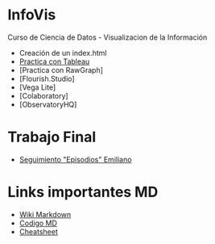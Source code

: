 # InfoVis
Curso de Ciencia de Datos - Visualizacion de la Información
- Creación de un index.html
- [Practica con Tableau](https://afantin.github.io/infovis/Week44-Tableau.html)
- [Practica con RawGraph]
- [Flourish.Studio]
- [Vega Lite]
- [Colaboratory]
- [ObservatoryHQ]

# Trabajo Final
- [Seguimiento "Episodios" Emiliano](https://afantin.github.io/infovis/Emiliano.html)

# Links importantes MD
- [Wiki Markdown](https://en.wikipedia.org/wiki/Markdown)
- [Codigo MD](https://guides.github.com/features/mastering-markdown/)
- [Cheatsheet](https://guides.github.com/pdfs/markdown-cheatsheet-online.pdf)

